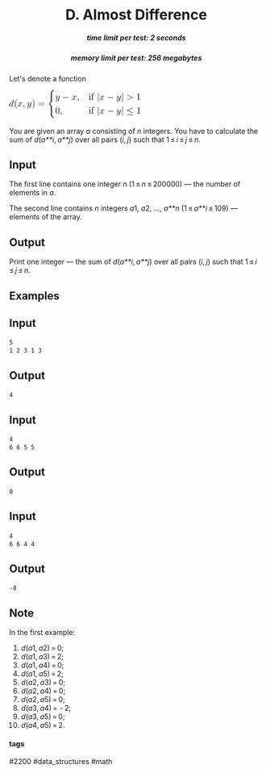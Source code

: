 <h1 style='text-align: center;'> D. Almost Difference</h1>

<h5 style='text-align: center;'>time limit per test: 2 seconds</h5>
<h5 style='text-align: center;'>memory limit per test: 256 megabytes</h5>

Let's denote a function 

![](images/ccd6b10105ec02e1e62a5b638601921c152f8d05.png)

You are given an array *a* consisting of *n* integers. You have to calculate the sum of *d*(*a**i*, *a**j*) over all pairs (*i*, *j*) such that 1 ≤ *i* ≤ *j* ≤ *n*.

## Input

The first line contains one integer *n* (1 ≤ *n* ≤ 200000) — the number of elements in *a*.

The second line contains *n* integers *a*1, *a*2, ..., *a**n* (1 ≤ *a**i* ≤ 109) — elements of the array. 

## Output

Print one integer — the sum of *d*(*a**i*, *a**j*) over all pairs (*i*, *j*) such that 1 ≤ *i* ≤ *j* ≤ *n*.

## Examples

## Input


```
5  
1 2 3 1 3  

```
## Output


```
4  

```
## Input


```
4  
6 6 5 5  

```
## Output


```
0  

```
## Input


```
4  
6 6 4 4  

```
## Output


```
-8  

```
## Note

In the first example:

1. *d*(*a*1, *a*2) = 0;
2. *d*(*a*1, *a*3) = 2;
3. *d*(*a*1, *a*4) = 0;
4. *d*(*a*1, *a*5) = 2;
5. *d*(*a*2, *a*3) = 0;
6. *d*(*a*2, *a*4) = 0;
7. *d*(*a*2, *a*5) = 0;
8. *d*(*a*3, *a*4) =  - 2;
9. *d*(*a*3, *a*5) = 0;
10. *d*(*a*4, *a*5) = 2.


#### tags 

#2200 #data_structures #math 
